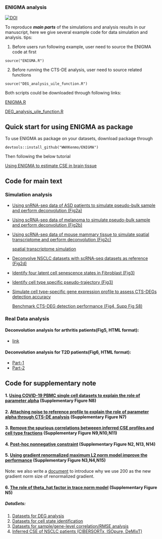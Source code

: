 ### ENIGMA analysis
[![DOI](https://zenodo.org/badge/DOI/10.5281/zenodo.7462559.svg)](https://doi.org/10.5281/zenodo.7462559)

To reproduce ***main parts*** of the simulations and analysis results in our manuscript, here we give several example code for data simulation and analysis.
tips:
1. Before users run following example, user need to source the ENIGMA code at first
```
source("ENIGMA.R")
```
2. Before running the CTS-DE analysis, user need to source related functions
```
source("DEG_analysis_uile_function.R")
```
Both scripts could be downloaded through following links:

[ENIGMA.R](https://github.com/WWXkenmo/ENIGMA/blob/main/ENIGMA_analysis/ENIGMA_Script/ENIGMA.R)

[DEG_analysis_uile_function.R](https://github.com/WWXkenmo/ENIGMA/blob/main/ENIGMA_analysis/ENIGMA_Script/DEG_analysis_uile_function.R)

## Quick start for using ENIGMA as package
To use ENIGMA as package on your datasets, download package through
```
devtools::install_github("WWXKenmo/ENIGMA")
```
Then following the below tutorial

[Using ENIGMA to estimate CSE in brain tissue](https://htmlpreview.github.io/?https://github.com/WWXkenmo/ENIGMA/blob/master/vignettes/brain_tutorial.html)

## Code for main text
### Simulation analysis
* [Using snRNA-seq data of ASD patients to simulate pseudo-bulk sample and perform deconvolution (Fig2a)](https://github.com/WWXkenmo/ENIGMA/blob/main/ENIGMA_analysis/ENIGMA_Script/Brain_analysis.R)

* [Using scRNA-seq data of melanoma to simulate pseudo-bulk sample and perform deconvolution (Fig2b)](https://github.com/WWXkenmo/ENIGMA/blob/main/ENIGMA_analysis/ENIGMA_Script/Simulation%20(scRNA-seq).R)

* [Using scRNA-seq data of mouse mammary tissue to simulate spatial transcriptome and perform deconvolution (Fig2c)](https://github.com/WWXkenmo/ENIGMA/blob/main/ENIGMA_analysis/ENIGMA_Script/Spatial%20simulation%20and%20benchmark.R)
   
  [spatial transcriptome simulation](https://github.com/WWXkenmo/ENIGMA/blob/main/ENIGMA_analysis/ENIGMA_Script/Simulate.R)

* [Deconvolve NSCLC datasets with scRNA-seq datasets as reference (Fig2d)](https://github.com/WWXkenmo/ENIGMA/blob/main/ENIGMA_analysis/ENIGMA_Script/NSCLC_test.R)

* [Identify four latent cell senescence states in Fibroblast (Fig3)](https://github.com/WWXkenmo/ENIGMA/blob/main/ENIGMA_analysis/ENIGMA_Script/latentCellState.R)

* [Identify cell type specific pseudo-trajectory (Fig3)](https://github.com/WWXkenmo/ENIGMA/blob/main/ENIGMA_analysis/ENIGMA_Script/ESCO_path.R)

* [Simulate cell type-specific gene expression profile to assess CTS-DEGs detection accuracy](https://github.com/WWXkenmo/ENIGMA/blob/main/ENIGMA_analysis/ENIGMA_Script/Simulation%20(DEG).R)

  [Benchmark CTS-DEG detection performance (Fig4, Supp Fig S8)](https://github.com/WWXkenmo/ENIGMA/blob/main/ENIGMA_analysis/ENIGMA_Script/DEG_analysis.R)

### Real Data analysis
#### Deconvolution analysis for arthritis patients(Fig5, HTML format): 
* [link](https://htmlpreview.github.io/?https://github.com/WWXkenmo/ENIGMA/blob/main/ENIGMA_analysis/Real_Data_Analysis/RA/Deconvolution-Analysis-for-Arthritis-Patients2.html)
#### Deconvolution analysis for T2D patients(Fig6, HTML format): 
* [Part-1](https://htmlpreview.github.io/?https://github.com/WWXkenmo/ENIGMA/blob/main/ENIGMA_analysis/Real_Data_Analysis/pancreas/The-deconvolution-analysis-in-pancreas-islet-tissues.html)
* [Part-2](https://htmlpreview.github.io/?https://github.com/WWXkenmo/ENIGMA/blob/main/ENIGMA_analysis/Real_Data_Analysis/pancreas/Beta-cell-type-specific-network-in-pancreas-islet-tissues.html)

## Code for supplementary note
#### 1. [Using COVID-19 PBMC single cell datasets to explain the role of parameter alpha](https://github.com/WWXkenmo/ENIGMA/blob/main/ENIGMA_analysis/ENIGMA_Script/Simulation(mutilPaltforms).R) (Supplementary Figure N8)

#### 2. [Attaching noise to reference profile to explain the role of parameter alpha through CTS-DE analysis](https://github.com/WWXkenmo/ENIGMA/blob/main/ENIGMA_analysis/ENIGMA_Script/ADMM_noise.R) (Supplementary Figure N7)

#### 3. [Remove the spurious correlations betweeen inferred CSE profiles and cell type fractions](https://github.com/WWXkenmo/ENIGMA/blob/main/ENIGMA_analysis/ENIGMA_Script/Normalize_celltype_fractions.R) (Supplementary Figure N9,N10,N11)

#### 4. [Post-hoc nonnegative constraint](https://github.com/WWXkenmo/ENIGMA/blob/main/ENIGMA_analysis/ENIGMA_Script/NegativeValueEffects.R) (Supplementary Figure N2, N13, N14)

#### 5. [Using gradient renormalized maximum L2 norm model improve the performance](https://github.com/WWXkenmo/ENIGMA/blob/main/ENIGMA_analysis/ENIGMA_Script/Renomarlization_solver_compare_new.R) (Supplementary Figure N3,N4,N15)
  Note: we also write a [document](https://github.com/WWXkenmo/ENIGMA/blob/master/vignettes/Why-fixed-renormalized-gradient-norm-size-%3D-200.pdf) to introduce why we use 200 as the new gradient norm size of renormalized gradient.
  
#### 6. [The role of theta_hat factor in trace norm model](https://github.com/WWXkenmo/ENIGMA/blob/main/ENIGMA_analysis/ENIGMA_Script/loss_design_explain.R) (Supplementary Figure N5)

#####  DataSets: 
1. [Datasets for DEG analysis](https://github.com/WWXkenmo/ENIGMA/tree/main/ENIGMA_analysis/Data/DEG_example_data)
2. [Datasets for cell state identification](https://github.com/WWXkenmo/ENIGMA/tree/main/ENIGMA_analysis/Data/CellStateIdentification)
3. [Datasets for sample/gene-level correlation/RMSE analysis](https://github.com/WWXkenmo/ENIGMA/tree/main/ENIGMA_analysis/Data/CSE_benchmark)
4. [Inferred CSE of NSCLC patients (CIBERSORTx, ISOpure, DeMixT)](https://github.com/WWXkenmo/ENIGMA/tree/main/ENIGMA_analysis/Data/NSCLC_data_file)
